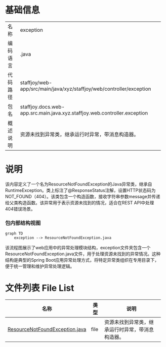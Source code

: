 # 基础信息

|      |      |
|------|------|
| 名称 | exception |
| 编码语言 | .java |
| 代码路径 | staffjoy/web-app/src/main/java/xyz/staffjoy/web/controller/exception |
| 包名 | staffjoy.docs.web-app.src.main.java.xyz.staffjoy.web.controller.exception |
| 概述说明 | 资源未找到异常类，继承运行时异常，带消息构造器。 |

# 说明

该内容定义了一个名为ResourceNotFoundException的Java异常类，继承自RuntimeException。类上标注了@ResponseStatus注解，设置HTTP状态码为NOT_FOUND（404）。该类包含一个构造函数，接收字符串参数message并传递给父类构造函数。该异常用于表示资源未找到的情况，适合在REST API中处理404错误场景。


### 包内部结构视图

```mermaid
graph TD
    exception --> ResourceNotFoundException.java
```

该流程图展示了web应用中的异常处理模块结构，exception文件夹包含一个ResourceNotFoundException.java文件，用于处理资源未找到的异常情况。这种结构是典型的Spring Boot应用异常处理方式，将特定异常类组织在专用目录下，便于统一管理和维护异常处理逻辑。

# 文件列表 File List

| 名称   | 类型  | 说明 |
|-------|------|-------------|
| [ResourceNotFoundException.java](ResourceNotFoundException.md) | file | 资源未找到异常类，继承运行时异常，带消息构造器。 |


